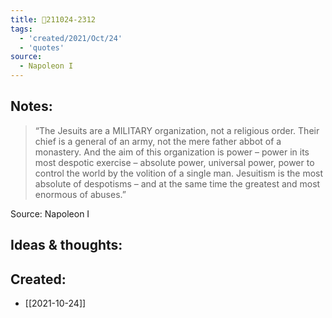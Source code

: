 ```yaml
---
title: 💬211024-2312
tags:
  - 'created/2021/Oct/24'
  - 'quotes'
source:
  - Napoleon I
---
```


## Notes:
> “The Jesuits are a MILITARY organization, not a religious order. Their chief is a general of an army, not the mere father abbot of a monastery. And the aim of this organization is power – power in its most despotic exercise – absolute power, universal power, power to control the world by the volition of a single man. Jesuitism is the most absolute of despotisms – and at the same time the greatest and most enormous of abuses.”

Source: Napoleon I

## Ideas & thoughts:

## Created:
- [[2021-10-24]]
